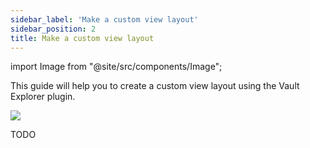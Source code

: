 ```yaml
---
sidebar_label: 'Make a custom view layout'
sidebar_position: 2
title: Make a custom view layout
---
```


import Image from "@site/src/components/Image";

This guide will help you to create a custom view layout using the Vault Explorer plugin.

<Image src="guides/img/custom-layout-view.png"/>

TODO